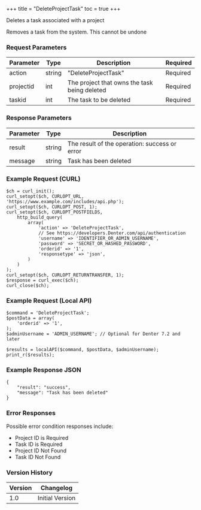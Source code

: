 +++
title = "DeleteProjectTask"
toc = true
+++

Deletes a task associated with a project

Removes a task from the system. This cannot be undone

### Request Parameters

| Parameter | Type | Description | Required |
| --------- | ---- | ----------- | -------- |
| action | string | "DeleteProjectTask" | Required |
| projectid | int | The project that owns the task being deleted | Required |
| taskid | int | The task to be deleted | Required |

### Response Parameters

| Parameter | Type | Description |
| --------- | ---- | ----------- |
| result | string | The result of the operation: success or error |
| message | string | Task has been deleted |


### Example Request (CURL)

```
$ch = curl_init();
curl_setopt($ch, CURLOPT_URL, 'https://www.example.com/includes/api.php');
curl_setopt($ch, CURLOPT_POST, 1);
curl_setopt($ch, CURLOPT_POSTFIELDS,
    http_build_query(
        array(
            'action' => 'DeleteProjectTask',
            // See https://developers.Denter.com/api/authentication
            'username' => 'IDENTIFIER_OR_ADMIN_USERNAME',
            'password' => 'SECRET_OR_HASHED_PASSWORD',
            'orderid' => '1',
            'responsetype' => 'json',
        )
    )
);
curl_setopt($ch, CURLOPT_RETURNTRANSFER, 1);
$response = curl_exec($ch);
curl_close($ch);
```


### Example Request (Local API)

```
$command = 'DeleteProjectTask';
$postData = array(
    'orderid' => '1',
);
$adminUsername = 'ADMIN_USERNAME'; // Optional for Denter 7.2 and later

$results = localAPI($command, $postData, $adminUsername);
print_r($results);
```


### Example Response JSON

```
{
    "result": "success",
    "message": "Task has been deleted"
}
```


### Error Responses

Possible error condition responses include:

* Project ID is Required
* Task ID is Required
* Project ID Not Found
* Task ID Not Found


### Version History

| Version | Changelog |
| ------- | --------- |
| 1.0 | Initial Version |
